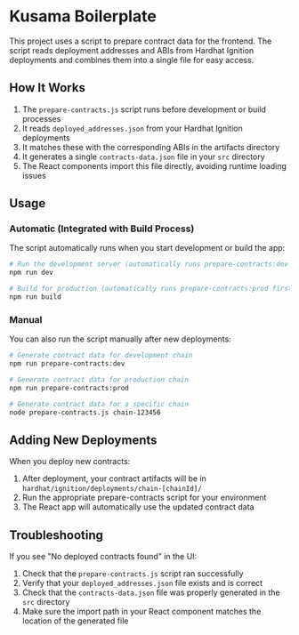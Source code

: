 # Kusama Boilerplate

This project uses a script to prepare contract data for the frontend. The script reads deployment addresses and ABIs from Hardhat Ignition deployments and combines them into a single file for easy access.

## How It Works

1. The `prepare-contracts.js` script runs before development or build processes
2. It reads `deployed_addresses.json` from your Hardhat Ignition deployments
3. It matches these with the corresponding ABIs in the artifacts directory
4. It generates a single `contracts-data.json` file in your `src` directory
5. The React components import this file directly, avoiding runtime loading issues

## Usage

### Automatic (Integrated with Build Process)

The script automatically runs when you start development or build the app:

```bash
# Run the development server (automatically runs prepare-contracts:dev first)
npm run dev

# Build for production (automatically runs prepare-contracts:prod first)
npm run build
```

### Manual

You can also run the script manually after new deployments:

```bash
# Generate contract data for development chain
npm run prepare-contracts:dev

# Generate contract data for production chain
npm run prepare-contracts:prod

# Generate contract data for a specific chain
node prepare-contracts.js chain-123456
```

## Adding New Deployments

When you deploy new contracts:

1. After deployment, your contract artifacts will be in `hardhat/ignition/deployments/chain-[chainId]/`
2. Run the appropriate prepare-contracts script for your environment
3. The React app will automatically use the updated contract data

## Troubleshooting

If you see "No deployed contracts found" in the UI:

1. Check that the `prepare-contracts.js` script ran successfully
2. Verify that your `deployed_addresses.json` file exists and is correct
3. Check that the `contracts-data.json` file was properly generated in the `src` directory
4. Make sure the import path in your React component matches the location of the generated file

